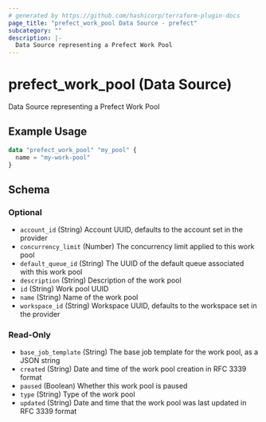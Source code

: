 ```yaml
---
# generated by https://github.com/hashicorp/terraform-plugin-docs
page_title: "prefect_work_pool Data Source - prefect"
subcategory: ""
description: |-
  Data Source representing a Prefect Work Pool
---
```


# prefect_work_pool (Data Source)

Data Source representing a Prefect Work Pool

## Example Usage

```terraform
data "prefect_work_pool" "my_pool" {
  name = "my-work-pool"
}
```

<!-- schema generated by tfplugindocs -->
## Schema

### Optional

- `account_id` (String) Account UUID, defaults to the account set in the provider
- `concurrency_limit` (Number) The concurrency limit applied to this work pool
- `default_queue_id` (String) The UUID of the default queue associated with this work pool
- `description` (String) Description of the work pool
- `id` (String) Work pool UUID
- `name` (String) Name of the work pool
- `workspace_id` (String) Workspace UUID, defaults to the workspace set in the provider

### Read-Only

- `base_job_template` (String) The base job template for the work pool, as a JSON string
- `created` (String) Date and time of the work pool creation in RFC 3339 format
- `paused` (Boolean) Whether this work pool is paused
- `type` (String) Type of the work pool
- `updated` (String) Date and time that the work pool was last updated in RFC 3339 format
